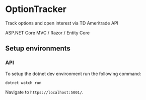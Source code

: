 # OptionTracker

Track options and open interest via TD Ameritrade API

ASP.NET Core MVC / Razor / Entity Core

## Setup environments

### API

To setup the dotnet dev environment run the following command:

```shell
dotnet watch run
```
Navigate to `https://localhost:5001/`.


